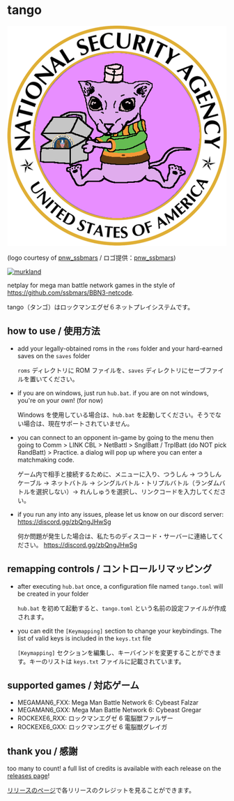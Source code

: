 # tango

![tango](logo.png)

(logo courtesy of [pnw_ssbmars](https://twitter.com/pnw_ssbmars) / ロゴ提供：[pnw_ssbmars](https://twitter.com/pnw_ssbmars))

[![murkland](https://discordapp.com/api/guilds/936475149069336596/widget.png?style=shield)](https://discord.gg/zbQngJHwSg)

netplay for mega man battle network games in the style of <https://github.com/ssbmars/BBN3-netcode>.

tango（タンゴ）はロックマンエグゼ６ネットプレイシステムです。

## how to use / 使用方法

-   add your legally-obtained roms in the `roms` folder and your hard-earned saves on the `saves` folder

    `roms` ディレクトリに ROM ファイルを、`saves` ディレクトリにセーブファイルを置いてください。

-   if you are on windows, just run `hub.bat`. if you are on not windows, you're on your own! (for now)

    Windows を使用している場合は、`hub.bat` を起動してください。そうでない場合は、現在サポートされていません。

-   you can connect to an opponent in-game by going to the menu then going to Comm > LINK CBL > NetBattl > SnglBatt / TrplBatt (do NOT pick RandBatt) > Practice. a dialog will pop up where you can enter a matchmaking code.

    ゲーム内で相手と接続するために、メニューに入り、つうしん → つうしんケーブル → ネットバトル → シングルバトル・トリプルバトル（ランダムバトルを選択しない）→ れんしゅうを選択し、リンクコードを入力してください。

-   if you run any into any issues, please let us know on our discord server: <https://discord.gg/zbQngJHwSg>

    何か問題が発生した場合は、私たちのディスコード・サーバーに連絡してください。 <https://discord.gg/zbQngJHwSg>

## remapping controls / コントロールリマッピング

-   after executing `hub.bat` once, a configuration file named `tango.toml` will be created in your folder

    `hub.bat` を初めて起動すると、`tango.toml` という名前の設定ファイルが作成されます。

-   you can edit the `[Keymapping]` section to change your keybindings. The list of valid keys is included in the `keys.txt` file

    `[Keymapping]` セクションを編集し、キーバインドを変更することができます。キーのリストは `keys.txt` ファイルに記載されています。

## supported games / 対応ゲーム

-   MEGAMAN6_FXX: Mega Man Battle Network 6: Cybeast Falzar
-   MEGAMAN6_GXX: Mega Man Battle Network 6: Cybeast Gregar
-   ROCKEXE6_RXX: ロックマンエグゼ 6 電脳獣ファルザー
-   ROCKEXE6_GXX: ロックマンエグゼ 6 電脳獣グレイガ

## thank you / 感謝

too many to count! a full list of credits is available with each release on the [releases page](https://github.com/murkland/tango/releases)!

[リリースのページ](https://github.com/murkland/tango/releases)で各リリースのクレジットを見ることができます。
